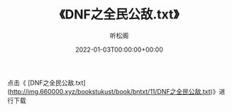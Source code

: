 ﻿---
title:  《DNF之全民公敌.txt》
date:   2022-01-03T00:00:00+00:00
author: 听松阁
layout: post
permalink: /DNF之全民公敌/
categories: 小说
tags: [小说]
---

点击《 [DNF之全民公敌.txt](<a href="http://img.660000.xyz/bookstukust/book/bntxt/11/DNF" target=_blank>http://img.660000.xyz/bookstukust/book/bntxt/11/DNF之全民公敌.txt)》进行下载